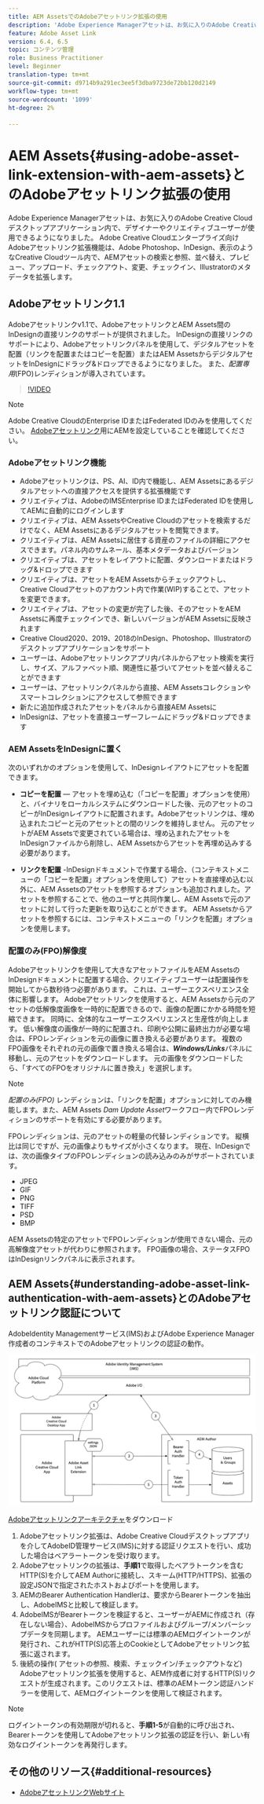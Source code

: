 ```yaml
---
title: AEM AssetsでのAdobeアセットリンク拡張の使用
description: 'Adobe Experience Managerアセットは、お気に入りのAdobe Creative Cloudデスクトップアプリケーション内で、デザイナーやクリエイティブユーザーが使用できるようになりました。 Adobe Creative Cloudエンタープライズ向けAdobeアセットリンク拡張機能は、Adobe Photoshop、InDesign、表示のようなCreative Cloudツール内で、AEMアセットの検索と参照、並べ替え、プレビュー、アップロード、チェックアウト、変更、チェックイン、Illustratorのメタデータを拡張します。 '
feature: Adobe Asset Link
version: 6.4, 6.5
topic: コンテンツ管理
role: Business Practitioner
level: Beginner
translation-type: tm+mt
source-git-commit: d9714b9a291ec3ee5f3dba9723de72bb120d2149
workflow-type: tm+mt
source-wordcount: '1099'
ht-degree: 2%

---
```



# AEM Assets{#using-adobe-asset-link-extension-with-aem-assets}とのAdobeアセットリンク拡張の使用

Adobe Experience Managerアセットは、お気に入りのAdobe Creative Cloudデスクトップアプリケーション内で、デザイナーやクリエイティブユーザーが使用できるようになりました。 Adobe Creative Cloudエンタープライズ向けAdobeアセットリンク拡張機能は、Adobe Photoshop、InDesign、表示のようなCreative Cloudツール内で、AEMアセットの検索と参照、並べ替え、プレビュー、アップロード、チェックアウト、変更、チェックイン、Illustratorのメタデータを拡張します。


## Adobeアセットリンク1.1

Adobeアセットリンクv1.1で、AdobeアセットリンクとAEM Assets間のInDesignの直接リンクのサポートが提供されました。 InDesignの直接リンクのサポートにより、Adobeアセットリンクパネルを使用して、デジタルアセットを配置（リンクを配置またはコピーを配置）またはAEM AssetsからデジタルアセットをInDesignにドラッグ&amp;ドロップできるようになりました。 また、*配置専用*(FPO)レンディションが導入されています。

>[!VIDEO](https://video.tv.adobe.com/v/28988/?quality=12&learn=on)

>[!NOTE]
>
>Adobe Creative CloudのEnterprise IDまたはFederated IDのみを使用してください。 [Adobeアセットリンク](https://helpx.adobe.com/jp/enterprise/admin-guide.html/enterprise/using/adobe-asset-link.ug.html)用にAEMを設定していることを確認してください。


### Adobeアセットリンク機能

* Adobeアセットリンクは、PS、AI、ID内で機能し、AEM Assetsにあるデジタルアセットへの直接アクセスを提供する拡張機能です
* クリエイティブは、AdobeのIMSEnterprise IDまたはFederated IDを使用してAEMに自動的にログインします
* クリエイティブは、AEM AssetsやCreative Cloudのアセットを検索するだけでなく、AEM Assetsにあるデジタルアセットを閲覧できます。
* クリエイティブは、AEM Assetsに居住する資産のファイルの詳細にアクセスできます。パネル内のサムネール、基本メタデータおよびバージョン
* クリエイティブは、アセットをレイアウトに配置、ダウンロードまたはドラッグ&amp;ドロップできます
* クリエイティブは、アセットをAEM Assetsからチェックアウトし、Creative Cloudアセットのアカウント内で作業(WIP)することで、アセットを変更できます。
* クリエイティブは、アセットの変更が完了した後、そのアセットをAEM Assetsに再度チェックインでき、新しいバージョンがAEM Assetsに反映されます
* Creative Cloud2020、2019、2018のInDesign、Photoshop、Illustratorのデスクトップアプリケーションをサポート
* ユーザーは、Adobeアセットリンクアプリ内パネルからアセット検索を実行し、サイズ、アルファベット順、関連性に基づいてアセットを並べ替えることができます
* ユーザーは、アセットリンクパネルから直接、AEM Assetsコレクションやスマートコレクションにアクセスして参照できます
* 新たに追加作成されたアセットをパネルから直接AEM Assetsに
* InDesignは、アセットを直接ユーザーフレームにドラッグ&amp;ドロップできます

### AEM AssetsをInDesignに置く

次のいずれかのオプションを使用して、InDesignレイアウトにアセットを配置できます。

* **コピーを配置**  — アセットを埋め込む（「コピーを配置」オプションを使用）と、バイナリをローカルシステムにダウンロードした後、元のアセットのコピーがInDesignレイアウトに配置されます。Adobeアセットリンクは、埋め込まれたコピーと元のアセットとの間のリンクを維持しません。 元のアセットがAEM Assetsで変更されている場合は、埋め込まれたアセットをInDesignファイルから削除し、AEM Assetsからアセットを再埋め込みする必要があります。

* **リンクを配置** -InDesignドキュメントで作業する場合、（コンテキストメニューの「コピーを配置」オプションを使用して）アセットを直接埋め込む以外に、AEM Assetsのアセットを参照するオプションも追加されました。アセットを参照することで、他のユーザと共同作業し、AEM Assetsで元のアセットに対して行った更新を取り込むことができます。 AEM Assetsからアセットを参照するには、コンテキストメニューの「リンクを配置」オプションを使用します。

### 配置のみ(FPO)解像度

Adobeアセットリンクを使用して大きなアセットファイルをAEM AssetsのInDesignドキュメントに配置する場合、クリエイティブユーザーは配置操作を開始してから数秒待つ必要があります。 これは、ユーザーエクスペリエンス全体に影響します。 Adobeアセットリンクを使用すると、AEM Assetsから元のアセットの低解像度画像を一時的に配置できるので、画像の配置にかかる時間を短縮できます。 同時に、全体的なユーザーエクスペリエンスと生産性が向上します。 低い解像度の画像が一時的に配置され、印刷や公開に最終出力が必要な場合は、FPOレンディションを元の画像に置き換える必要があります。 複数のFPO画像をそれぞれの元の画像で置き換える場合は、**_Windows/Links_**&#x200B;パネルに移動し、元のアセットをダウンロードします。 元の画像をダウンロードしたら、「すべてのFPOをオリジナルに置き換え」を選択します。

>[!NOTE]
>
> *配置のみ(FPO)* レンディションは、「リンクを配置」オプションに対してのみ機能します。また、AEM Assets *Dam Update Asset*&#x200B;ワークフロー内でFPOレンディションのサポートを有効にする必要があります。

FPOレンディションは、元のアセットの軽量の代替レンディションです。 縦横比は同じですが、元の画像よりもサイズが小さくなります。 現在、InDesignでは、次の画像タイプのFPOレンディションの読み込みのみがサポートされています。

* JPEG
* GIF
* PNG
* TIFF
* PSD
* BMP

AEM Assetsの特定のアセットでFPOレンディションが使用できない場合、元の高解像度アセットが代わりに参照されます。 FPO画像の場合、ステータスFPOはInDesignリンクパネルに表示されます。

## AEM Assets{#understanding-adobe-asset-link-authentication-with-aem-assets}とのAdobeアセットリンク認証について

AdobeIdentity Managementサービス(IMS)およびAdobe Experience Manager作成者のコンテキストでのAdobeアセットリンクの認証の動作。

![Adobeアセットリンクのアーキテクチャ](assets/adobe-asset-link-article-understand.png)

[Adobeアセットリンクアーキテクチャ](assets/adobe-asset-link-article-understand-1.png)をダウンロード

1. Adobeアセットリンク拡張は、Adobe Creative Cloudデスクトップアプリを介してAdobeID管理サービス(IMS)に対する認証リクエストを行い、成功した場合はベアラートークンを受け取ります。
2. Adobeアセットリンクの拡張は、**手順1**&#x200B;で取得したベアラトークンを含むHTTP(S)を介してAEM Authorに接続し、スキーム(HTTP/HTTPS)、拡張の設定JSONで指定されたホストおよびポートを使用します。
3. AEMのBearer Authentication Handlerは、要求からBearerトークンを抽出し、AdobeIMSと比較して検証します。
4. AdobeIMSがBearerトークンを検証すると、ユーザーがAEMに作成され（存在しない場合）、AdobeIMSからプロファイルおよびグループ/メンバーシップデータを同期します。 AEMユーザーには標準のAEMログイントークンが発行され、これがHTTP(S)応答上のCookieとしてAdobeアセットリンク拡張に返されます。
5. 後続の操作( アセットの参照、検索、チェックイン/チェックアウトなど) Adobeアセットリンク拡張を使用すると、AEM作成者に対するHTTP(S)リクエストが生成されます。このリクエストは、標準のAEMトークン認証ハンドラーを使用して、AEMログイントークンを使用して検証されます。

>[!NOTE]
>
>ログイントークンの有効期限が切れると、**手順1-5**&#x200B;が自動的に呼び出され、Bearerトークンを使用してAdobeアセットリンク拡張の認証を行い、新しい有効なログイントークンを再発行します。

## その他のリソース{#additional-resources}

* [AdobeアセットリンクWebサイト](https://www.adobe.com/jp/creativecloud/business/enterprise/adobe-asset-link.html)